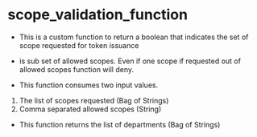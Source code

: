# scope_validation_function


 * This is a custom function to return a boolean that indicates the set of scope requested for token issuance
 * is sub set of allowed scopes. Even if one scope if requested out of allowed scopes function will deny.
 
 * This function consumes two input values.
 
  1. The list of scopes requested (Bag of Strings)
  2. Comma separated allowed scopes (String)
 
 * This function returns the list of departments (Bag of Strings)
 